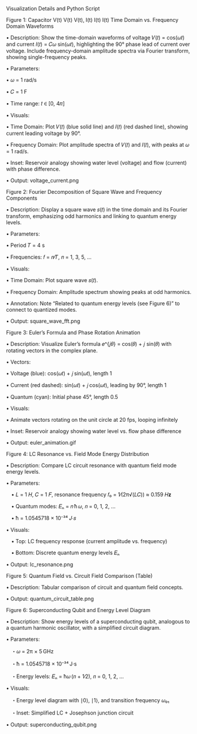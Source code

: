 Visualization Details and Python Script


Figure 1: Capacitor V(t) V(t) V(t), I(t) I(t) I(t) Time Domain vs. Frequency Domain Waveforms

• Description: Show the time-domain waveforms of voltage 𝑉(𝑡) = cos(𝜔𝑡) and current 𝐼(𝑡) = 𝐶𝜔 sin(𝜔𝑡), highlighting the 90° phase lead of current over voltage. Include frequency-domain amplitude spectra via Fourier transform, showing single-frequency peaks.

• Parameters:

• 𝜔 = 1 rad/s

• 𝐶 = 1 F

• Time range: 𝑡 ∈ [0, 4𝜋]

• Visuals:

• Time Domain: Plot 𝑉(𝑡) (blue solid line) and 𝐼(𝑡) (red dashed line), showing current leading voltage by 90°.

• Frequency Domain: Plot amplitude spectra of 𝑉(𝑡) and 𝐼(𝑡), with peaks at 𝜔 = 1 rad/s.

• Inset: Reservoir analogy showing water level (voltage) and flow (current) with phase difference.

• Output: voltage_current.png




Figure 2: Fourier Decomposition of Square Wave and Frequency Components

• Description: Display a square wave 𝑠(𝑡) in the time domain and its Fourier transform, emphasizing odd harmonics and linking to quantum energy levels.

• Parameters:

• Period 𝑇 = 4 s

• Frequencies: 𝑓 = 𝑛⁄𝑇, 𝑛 = 1, 3, 5, …

• Visuals:

• Time Domain: Plot square wave 𝑠(𝑡).

• Frequency Domain: Amplitude spectrum showing peaks at odd harmonics.

• Annotation: Note “Related to quantum energy levels (see Figure 6)” to connect to quantized modes.

• Output: square_wave_fft.png




Figure 3: Euler’s Formula and Phase Rotation Animation

• Description: Visualize Euler’s formula 𝑒^{𝑗𝜃} = cos(𝜃) + 𝑗 sin(𝜃) with rotating vectors in the complex plane.

• Vectors:

• Voltage (blue): cos(𝜔𝑡) + 𝑗 sin(𝜔𝑡), length 1

• Current (red dashed): sin(𝜔𝑡) + 𝑗 cos(𝜔𝑡), leading by 90°, length 1

• Quantum (cyan): Initial phase 45°, length 0.5

• Visuals:

• Animate vectors rotating on the unit circle at 20 fps, looping infinitely

• Inset: Reservoir analogy showing water level vs. flow phase difference

• Output: euler_animation.gif




Figure 4: LC Resonance vs. Field Mode Energy Distribution

• Description: Compare LC circuit resonance with quantum field mode energy levels.

• Parameters:

 • 𝐿 = 1 𝐻, 𝐶 = 1 𝐹, resonance frequency 𝑓₀ = 1∕(2π√(𝐿𝐶)) ≈ 0.159 𝐻𝐳

 • Quantum modes: 𝐸ₙ = 𝑛 ħ 𝜔, 𝑛 = 0, 1, 2, …

 • ħ = 1.0545718 × 10⁻³⁴ 𝐽⋅𝑠

• Visuals:

 • Top: LC frequency response (current amplitude vs. frequency)

 • Bottom: Discrete quantum energy levels 𝐸ₙ

• Output: lc_resonance.png




Figure 5: Quantum Field vs. Circuit Field Comparison (Table)

• Description: Tabular comparison of circuit and quantum field concepts.








• Output: quantum_circuit_table.png



Figure 6: Superconducting Qubit and Energy Level Diagram

• Description: Show energy levels of a superconducting qubit, analogous to a quantum harmonic oscillator, with a simplified circuit diagram.

• Parameters:

　・𝜔 = 2π × 5 GHz

　・ħ = 1.0545718 × 10⁻³⁴ J·s

　・Energy levels: 𝐸ₙ = ħ𝜔 (𝑛 + 1∕2), 𝑛 = 0, 1, 2, …

• Visuals:

　・Energy level diagram with ∣0⟩, ∣1⟩, and transition frequency 𝜔₀₁

　・Inset: Simplified LC + Josephson junction circuit

• Output: superconducting_qubit.png

